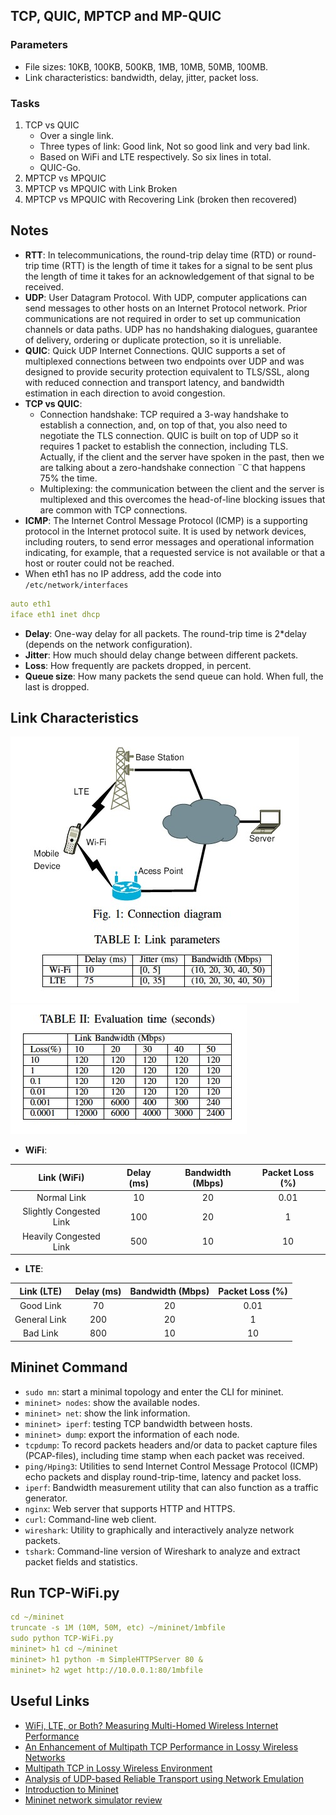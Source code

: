 ## TCP, QUIC, MPTCP and MP-QUIC  
### Parameters  
- File sizes: 10KB, 100KB, 500KB, 1MB, 10MB, 50MB, 100MB.  
- Link characteristics: bandwidth, delay, jitter, packet loss.  
### Tasks  
1. TCP vs QUIC  
   - Over a single link.  
   - Three types of link: Good link, Not so good link and very bad link.  
   - Based on WiFi and LTE respectively. So six lines in total.  
   - QUIC-Go.  
2. MPTCP vs MPQUIC  
3. MPTCP vs MPQUIC with Link Broken  
4. MPTCP vs MPQUIC with Recovering Link (broken then recovered)

## Notes  
- **RTT**: 
In telecommunications, the round-trip delay time (RTD) or round-trip time (RTT) is the length of time it takes for a signal to be sent plus the length of time it takes for an acknowledgement of that signal to be received.  
- **UDP**: User Datagram Protocol. With UDP, computer applications can send messages to other hosts on an Internet Protocol network. Prior communications are not required in order to set up communication channels or data paths. UDP has no handshaking dialogues, guarantee of delivery, ordering or duplicate protection, so it is unreliable.  
- **QUIC**: Quick UDP Internet Connections. QUIC supports a set of multiplexed connections between two endpoints over UDP and was designed to provide security protection equivalent to TLS/SSL, along with reduced connection and transport latency, and bandwidth estimation in each direction to avoid congestion.  
- **TCP vs QUIC**:  
   - Connection handshake: TCP required a 3-way handshake to establish a connection, and, on top of that, you also need to negotiate the TLS connection. QUIC is built on top of UDP so it requires 1 packet to establish the connection, including TLS. Actually, if the client and the server have spoken in the past, then we are talking about a zero-handshake connection ¨C that happens 75% the time.  
   - Multiplexing: the communication between the client and the server is multiplexed and this overcomes the head-of-line blocking issues that are common with TCP connections.  
- **ICMP**: The Internet Control Message Protocol (ICMP) is a supporting protocol in the Internet protocol suite. It is used by network devices, including routers, to send error messages and operational information indicating, for example, that a requested service is not available or that a host or router could not be reached.  
- When eth1 has no IP address, add the code into `/etc/network/interfaces`
```yml
auto eth1  
iface eth1 inet dhcp
```  
- **Delay**: One-way delay for all packets. The round-trip time is 2\*delay (depends on the network configuration).  
- **Jitter**: How much should delay change between different packets.  
- **Loss**: How frequently are packets dropped, in percent.  
- **Queue size**: How many packets the send queue can hold. When full, the last is dropped.  
## Link Characteristics  
![](figures/link-parameters.jpg)  ![](figures/packet-loss.jpg)  

- **WiFi**:  

|  Link (WiFi) 	| Delay (ms) 	| Bandwidth (Mbps) 	| Packet Loss (%) 	|
|:------------:	|:----------:	|:----------------:	|:---------------:	|
| Normal Link  	|     10     	|        20        	|        0.01       |
| Slightly Congested Link 	|     100     	|        20        	|        1        	|
| Heavily Congested Link   	|     500     	|        10        	|        10       	| 

- **LTE**:  

|  Link (LTE)  	| Delay (ms) 	| Bandwidth (Mbps) 	| Packet Loss (%) 	|
|:------------:	|:----------:	|:----------------:	|:---------------:	|
|   Good Link  	|     70     	|        20        	|        0.01       |
| General Link 	|     200     	|        20        	|        1        	|
|   Bad Link   	|     800    	|        10        	|        10       	|

## Mininet Command  
- `sudo mn`: start a minimal topology and enter the CLI for mininet.  
- `mininet> nodes`: show the available nodes.  
- `mininet> net`: show the link information.  
- `mininet> iperf`: testing TCP bandwidth between hosts.  
- `mininet> dump`: export the information of each node.  
- `tcpdump`: To record packets headers and/or data to packet capture files (PCAP-files), including time stamp when each packet was received.  
- `ping/Hping3`: Utilities to send Internet Control Message Protocol (ICMP) echo packets and display round-trip-time, latency and packet loss.  
- `iperf`: Bandwidth measurement utility that can also function as a traffic generator.  
- `nginx`: Web server that supports HTTP and HTTPS.  
- `curl`: Command-line web client.  
- `wireshark`: Utility to graphically and interactively analyze network packets.  
- `tshark`:  Command-line version of Wireshark to analyze and extract packet fields and statistics.
## Run TCP-WiFi.py  
```yml  
cd ~/mininet  
truncate -s 1M (10M, 50M, etc) ~/mininet/1mbfile  
sudo python TCP-WiFi.py  
mininet> h1 cd ~/mininet  
mininet> h1 python -m SimpleHTTPServer 80 &  
mininet> h2 wget http://10.0.0.1:80/1mbfile
```
## Useful Links  
- [WiFi, LTE, or Both? Measuring Multi-Homed Wireless Internet Performance](http://web.mit.edu/ravinet/www/imc_submission.pdf)  
- [An Enhancement of Multipath TCP Performance in Lossy Wireless Networks](https://ieeexplore.ieee.org/document/7856155/)  
- [Multipath TCP in Lossy Wireless Environment](https://pdfs.semanticscholar.org/a9ed/bb069dfabd8d5113e6d8cedc6ec94d86a9b7.pdf)  
- [Analysis of UDP-based Reliable Transport using Network Emulation](http://www.diva-portal.org/smash/get/diva2:1023775/FULLTEXT02.pdf)  
- [Introduction to Mininet](https://github.com/mininet/mininet/wiki/Introduction-to-Mininet#what)  
- [Mininet network simulator review](http://www.brianlinkletter.com/mininet-test-drive/)
